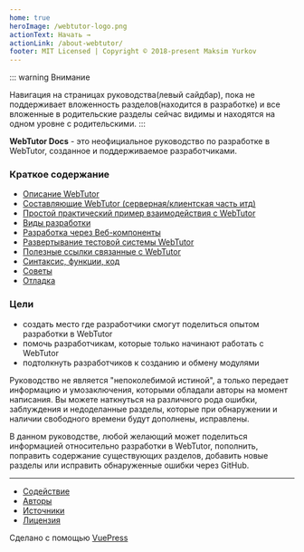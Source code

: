 ```yaml
---
home: true
heroImage: /webtutor-logo.png
actionText: Начать →
actionLink: /about-webtutor/
footer: MIT Licensed | Copyright © 2018-present Maksim Yurkov
---
```


::: warning Внимание

Навигация на страницах руководства(левый сайдбар), пока не поддерживает вложенность разделов(находится в разработке) и все вложенные в родительские разделы сейчас видимы и находятся на одном уровне с родительскими.
:::

**WebTutor Docs** - это неофициальное руководство по разработке в WebTutor, созданное и поддерживаемое разработчиками.

### Краткое содержание

* [Описание WebTutor](/about-webtutor/)
* [Составляющие WebTutor (серверная/клиентская часть итд)](/components-of-webtutor/) 
* [Простой практический пример взаимодействия с WebTutor](/some-practice/)
* [Виды разработки](/three-ways/)
* [Разработка через Веб-компоненты](/development-options/web-components/)
* [Развертывание тестовой системы WebTutor](/test-system/)
* [Полезные ссылки связанные с WebTutor](/useful-links/)
* [Синтаксис, функции, код](/code/)
* [Советы](/advice/)
* [Отладка](/debugging/)

### Цели

* создать место где разработчики смогут поделиться опытом разработки в WebTutor
* помочь разработчикам, которые только начинают работать с WebTutor
* подтолкнуть разработчиков к созданию и обмену модулями

Руководство не является "непоколебимой истиной", а только передает информацию и умозаключения, которыми обладали авторы на момент написания. Вы можете наткнуться на различного рода ошибки, заблуждения и недоделанные разделы, которые при обнаружении и наличии свободного времени будут дополнены, исправлены.

В данном руководстве, любой желающий может поделиться информацией относительно разработки в WebTutor, пополнить, поправить содержание существующих разделов, добавить новые разделы или исправить обнаруженные ошибки через GitHub.


***

* [Содействие](https://github.com/maksimyurkov/webtutor-docs/blob/master/CONTRIBUTING)
* [Авторы](https://github.com/maksimyurkov/webtutor-docs/blob/master/CONTRIBUTORS)
* [Источники](https://github.com/maksimyurkov/webtutor-docs/blob/master/SOURCES)
* [Лицензия](https://github.com/maksimyurkov/webtutor-docs/blob/master/LICENSE)

Сделано с помощью [VuePress](https://vuepress.vuejs.org/)